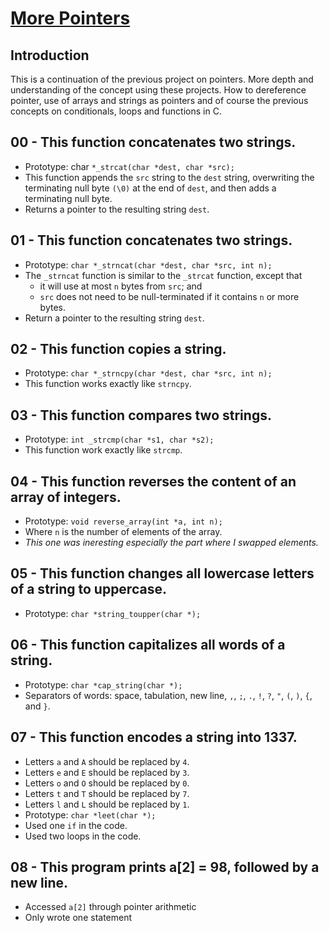 # <ins>More Pointers</ins>

## Introduction
This is a continuation of the previous project on pointers. More depth and understanding of the concept using these projects. How to dereference pointer, use of arrays and strings as pointers and of course the previous concepts on conditionals, loops and functions in C.

## 00 - This function concatenates two strings.
- Prototype: char `*_strcat(char *dest, char *src);`
- This function appends the `src` string to the `dest` string, overwriting the terminating null byte `(\0)` at the end of `dest`, and then adds a terminating null byte.
- Returns a pointer to the resulting string `dest`.

## 01 - This function concatenates two strings.
- Prototype: `char *_strncat(char *dest, char *src, int n);`
- The `_strncat` function is similar to the `_strcat` function, except that
	- it will use at most `n` bytes from `src`; and
	- `src` does not need to be null-terminated if it contains `n` or more bytes.
- Return a pointer to the resulting string `dest`.

## 02 - This function copies a string.
- Prototype: `char *_strncpy(char *dest, char *src, int n);`
- This function works exactly like `strncpy`.

## 03 - This function compares two strings.
- Prototype: `int _strcmp(char *s1, char *s2);`
- This function work exactly like `strcmp`.

## 04 - This function reverses the content of an array of integers.
- Prototype: `void reverse_array(int *a, int n);`
- Where `n` is the number of elements of the array.
- _This one was ineresting especially the part where I swapped elements._

## 05 - This function changes all lowercase letters of a string to uppercase.
- Prototype: `char *string_toupper(char *);`

## 06 - This function capitalizes all words of a string.
- Prototype: `char *cap_string(char *);`
- Separators of words: space, tabulation, new line, `,`, `;`, `.`, `!`, `?`, `"`, `(`, `)`, `{`, and `}`.

## 07 - This function encodes a string into 1337.
- Letters `a` and `A` should be replaced by `4`.
- Letters `e` and `E` should be replaced by `3`.
- Letters `o` and `O` should be replaced by `0`.
- Letters `t` and `T` should be replaced by `7`.
- Letters `l` and `L` should be replaced by `1`.
- Prototype: `char *leet(char *);`
- Used one `if` in the code.
- Used two loops in the code.

## 08 - This program prints a[2] = 98, followed by a new line.
-  Accessed `a[2]` through pointer arithmetic
- Only wrote one statement